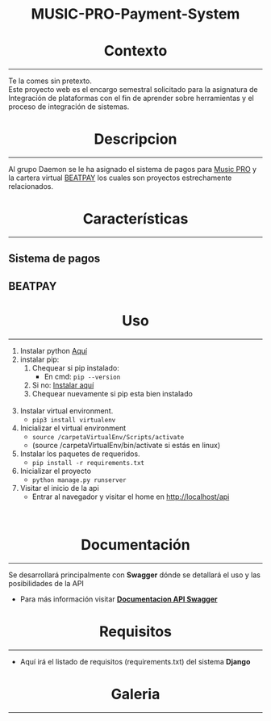<h1 align="center"> MUSIC-PRO-Payment-System</h1>

<h1 align="center"> Contexto</h1>
<hr>
Te la comes sin pretexto.<br>
Este proyecto web es el encargo semestral solicitado para la asignatura de Integración de plataformas con el fin de aprender sobre herramientas y el proceso de integración de sistemas.

<h1 align="center"> Descripcion </h1>
<hr>

Al grupo Daemon se le ha asignado el sistema de pagos para [Music PRO](https://musicpro.bemtorres.win/) y la cartera virtual [BEATPAY](https://musicpro.bemtorres.win/tarjeta) los cuales son proyectos estrechamente relacionados.

<h1 align="center"> Características </h1>
<hr>

## Sistema de pagos


## BEATPAY

<h1 align="center"> Uso </h1><hr>

1. Instalar python [Aquí](https://www.python.org/downloads/)
2. instalar pip:
	1. Chequear si pip instalado:
		- En cmd: <code>pip --version</code>
	2. Si no: [Instalar aquí](https://pip.pypa.io/en/stable/cli/pip_install/)
	3. Chequear nuevamente si pip esta bien instalado
	<br><br>
3. Instalar virtual environment.
    - <code>pip3 install virtualenv</code>
4. Inicializar el virtual environment
    - <code>source /carpetaVirtualEnv/Scripts/activate</code>
    - (source /carpetaVirtualEnv/bin/activate si estás en linux)
5. Instalar los paquetes de requeridos.
    - <code>pip install -r requirements.txt</code>
6. Inicializar el proyecto
    - <code>python manage.py runserver</code>
7. Visitar el inicio de la api
    - Entrar al navegador y visitar el home en [http://localhost/api](http://localhost/api)
<br>
<h1 align="center"> Documentación </h1><hr>

Se desarrollará principalmente con **Swagger** dónde se detallará el uso y las posibilidades de la API<br>
- Para más información visitar [**Documentacion API Swagger**](https://www.youtube.com/watch?v=dQw4w9WgXcQ)

<h1 align="center"> Requisitos </h1><hr>

- Aquí irá el listado de requisitos (requirements.txt) del sistema **Django**

<h1 align="center"> Galeria </h1><hr><br>
